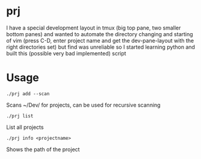 prj
===

I have a special development layout in tmux (big top pane, two smaller bottom panes) and wanted to automate the directory changing and starting of vim (press C-D, enter project name and get the dev-pane-layout with the right directories set) but find was unreliable so I started learning python and built this (possible very bad implemented) script

Usage
===

    ./prj add --scan

Scans ~/Dev/ for projects, can be used for recursive scanning

    ./prj list

List all projects

    ./prj info <projectname>

Shows the path of the project
